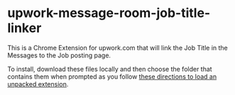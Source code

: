 # upwork-message-room-job-title-linker

This is a Chrome Extension for upwork.com that will link the Job Title in the Messages to the Job posting page.

To install, download these files locally and then choose the folder that contains them when prompted as you follow [these directions to load an unpacked extension](https://developer.chrome.com/extensions/getstarted#unpacked).
